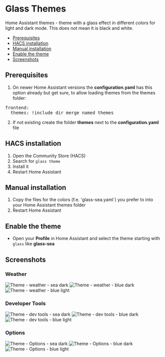 # Glass Themes
Home Assistant themes - theme with a glass effect in different colors for light and dark mode. This does not mean it is black and white.   

* [Prerequisites](#prerequisites)
* [HACS installation](#hacs_installation)
* [Manual installation](#manual_installation)
* [Enable the theme](#enable_the_theme)
* [Screenshots](#screenshots)

## <a name="prerequisites"></a>Prerequisites
1. On newer Home Assistant versions the **configuration.yaml** has this option already but get sure, to allow loading themes from the themes folder:   

<pre>
frontend:
  themes: !include_dir_merge_named themes
</pre>

2. If not existing create the folder **themes** next to the **configuration.yaml** file

## <a name="hacs_installation"></a>HACS installation
1. Open the Community Store (HACS)
2. Search for `glass theme`
3. Install it
4. Restart Home Assistant

## <a name="manual_installation"></a>Manual installation
1. Copy the files for the colors (f.e. 'glass-sea.yaml`) you prefer to into your Home Assistant themes folder
2. Restart Home Assistant

## <a name="enable_the_theme"></a>Enable the theme
- Open your **Profile** in Home Assistant and select the theme starting with `glass` like **glass-sea**


## <a name="screenshots"></a>Screenshots

### Weather

![Theme - weather - sea dark](image-3.png)
![Theme - weather - blue dark](image-8.png)
![Theme - weather - blue light](image-11.png)

### Developer Tools

![Theme - dev tools - sea dark](image-5.png)
![Theme - dev tools - blue dark](https://codeberg.org/developsman/glass-themes/raw/branch/main/docs/blue%20dark%20theme%20on%20developer%20tools.PNG)
![Theme - dev tools - blue light](image-9.png)

### Options

![Theme - Options - sea dark](image-4.png)
![Theme - Options - blue dark](image-7.png)
![Theme - Options - blue light](image-10.png)

